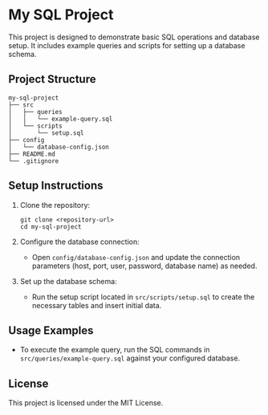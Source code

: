 # My SQL Project

This project is designed to demonstrate basic SQL operations and database setup. It includes example queries and scripts for setting up a database schema.

## Project Structure

```
my-sql-project
├── src
│   ├── queries
│   │   └── example-query.sql
│   └── scripts
│       └── setup.sql
├── config
│   └── database-config.json
├── README.md
└── .gitignore
```

## Setup Instructions

1. Clone the repository:
   ```
   git clone <repository-url>
   cd my-sql-project
   ```

2. Configure the database connection:
   - Open `config/database-config.json` and update the connection parameters (host, port, user, password, database name) as needed.

3. Set up the database schema:
   - Run the setup script located in `src/scripts/setup.sql` to create the necessary tables and insert initial data.

## Usage Examples

- To execute the example query, run the SQL commands in `src/queries/example-query.sql` against your configured database.

## License

This project is licensed under the MIT License.